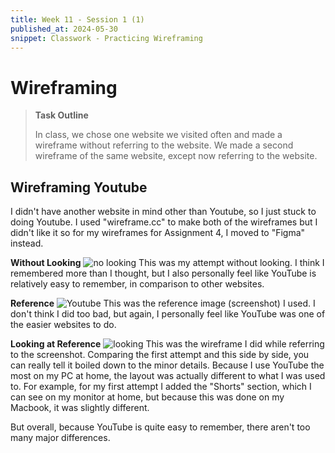 ```yaml
---
title: Week 11 - Session 1 (1)
published_at: 2024-05-30
snippet: Classwork - Practicing Wireframing
---
```

# Wireframing
>**Task Outline** 
> 
> In class, we chose one website we visited often and made a wireframe without referring to the website. We made a second wireframe of the same website, except now referring to the website.

## Wireframing Youtube
I didn't have another website in mind other than Youtube, so I just stuck to doing Youtube. I used "wireframe.cc" to make both of the wireframes but I didn't like it so for my wireframes for Assignment 4, I moved to "Figma" instead.

**Without Looking**
![no looking](/W11/1.png)
This was my attempt without looking. I think I remembered more than I thought, but I also personally feel like YouTube is relatively easy to remember, in comparison to other websites.

**Reference**
![Youtube](/W11/1.5.png)
This was the reference image (screenshot) I used. I don't think I did too bad, but again, I personally feel like YouTube was one of the easier websites to do.

**Looking at Reference**
![looking](/W11/2.png)
This was the wireframe I did while referring to the screenshot. Comparing the first attempt and this side by side, you can really tell it boiled down to the minor details. Because I use YouTube the most on my PC at home, the layout was actually different to what I was used to. For example, for my first attempt I added the "Shorts" section, which I can see on my monitor at home, but because this was done on my Macbook, it was slightly different. 

But overall, because YouTube is quite easy to remember, there aren't too many major differences.

